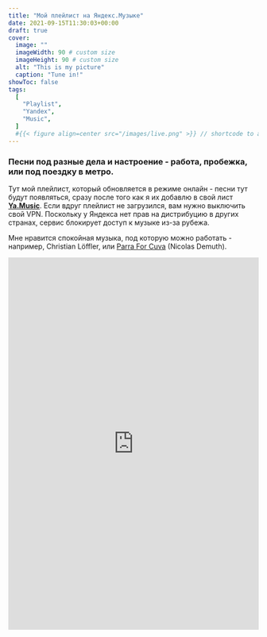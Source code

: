 ```yaml
---
title: "Мой плейлист на Яндекс.Музыке"
date: 2021-09-15T11:30:03+00:00
draft: true
cover:
  image: ""
  imageWidth: 90 # custom size
  imageHeight: 90 # custom size
  alt: "This is my picture"
  caption: "Tune in!"
showToc: false
tags:
  [
    "Playlist",
    "Yandex",
    "Music",
  ]
  #{{< figure align=center src="/images/live.png" >}} // shortcode to add figure
---
```


### Песни под разные дела и настроение - работа, пробежка, или под поездку в метро.

Тут мой плейлист, который обновляется в режиме онлайн - песни тут будут появляться, сразу после того как я их добавлю в свой лист [**Ya.Music**](https://music.yandex.ru/).
Если вдруг плейлист не загрузился, вам нужно выключить свой VPN. Поскольку у Яндекса нет прав на дистрибуцию в других странах, сервис блокирует доступ к музыке из-за рубежа.

Мне нравится спокойная музыка, под которую можно работать - например, Christian Löffler, или [Parra For Cuva](https://en.wikipedia.org/wiki/Parra_for_Cuva) (Nicolas Demuth).

<iframe frameborder="0" style="border:none;width:100%;height:750px;" width="100%" height="750" src="https://music.yandex.ru/iframe/#playlist/rustamlukmanov256/3">Слушайте <a href='https://music.yandex.ru/users/rustamlukmanov256/playlists/3'>Мне нравится</a> — <a href='https://music.yandex.ru/users/rustamlukmanov256'>Rustam Lukmanov</a> на Яндекс.Музыке</iframe>

